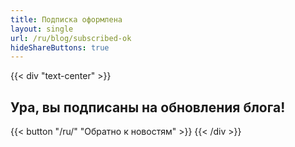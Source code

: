 ```yaml
---
title: Подписка оформлена
layout: single
url: /ru/blog/subscribed-ok
hideShareButtons: true
---
```


{{< div "text-center" >}}
## Ура, вы подписаны на обновления блога!

{{< button "/ru/" "Обратно к новостям" >}}
{{< /div >}}
